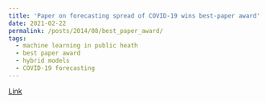 ```yaml
---
title: 'Paper on forecasting spread of COVID-19 wins best-paper award'
date: 2021-02-22
permalink: /posts/2014/08/best_paper_award/
tags:
  - machine learning in public heath
  - best paper award
  - hybrid models
  - COVID-19 forecasting
---
```


[Link](https://www.amazon.science/blog/paper-on-forecasting-spread-of-covid-19-wins-best-paper-award)
